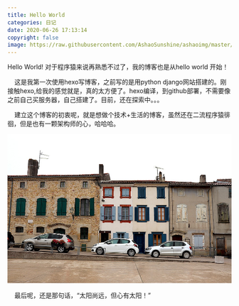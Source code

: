 ```yaml
---
title: Hello World
categories: 日记
date: 2020-06-26 17:13:14
copyright: false
image: https://raw.githubusercontent.com/AshaoSunshine/ashaoimg/master/landscape/hello_world.webp
---
```

Hello World! 对于程序猿来说再熟悉不过了，我的博客也是从hello world 开始！
<!--more-->

&nbsp;&nbsp;&nbsp;&nbsp;这是我第一次使用hexo写博客，之前写的是用python django网站搭建的。刚接触hexo,给我的感觉就是，真的太方便了。hexo编译，到github部署，不需要像之前自己买服务器，自己搭建了。目前，还在探索中。。。

&nbsp;&nbsp;&nbsp;&nbsp;建立这个博客的初衷呢，就是想做个技术+生活的博客，虽然还在二流程序猿徘徊，但是也有一颗架构师的心，哈哈哈。

![](https://raw.githubusercontent.com/AshaoSunshine/ashaoimg/master/landscape/pic_7.jpg)

&nbsp;&nbsp;&nbsp;&nbsp;最后呢，还是那句话，“太阳尚远，但心有太阳！”


